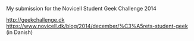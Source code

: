 My submission for the Novicell Student Geek Challenge 2014

http://geekchallenge.dk
https://www.novicell.dk/blog/2014/december/%C3%A5rets-student-geek (in Danish)
